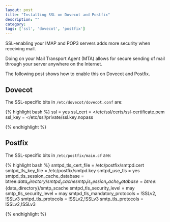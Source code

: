 ```yaml
---
layout: post
title: "Installing SSL on Dovecot and Postfix"
description: ""
category:
tags: ['ssl', 'dovecot', 'postfix']
---
```


SSL-enabling your IMAP and POP3 servers adds more security when receiving mail.

Doing on your Mail Transport Agent (MTA) allows for secure sending of mail through your server anywhere on the Internet.

The following post shows how to enable this on Dovecot and Postfix.

## Dovecot

The SSL-specific bits in `/etc/dovecot/dovecot.conf` are:

{% highlight bash %}
ssl = yes
ssl_cert = </etc/ssl/certs/ssl-certificate.pem
ssl_key = </etc/ssl/private/ssl.key.nopass

{% endhighlight %}

## Postfix
The SSL-specific bits in `/etc/postfix/main.cf` are:

{% highlight bash %}
smtpd_tls_cert_file = /etc/postfix/smtpd.cert
smtpd_tls_key_file = /etc/postfix/smtpd.key
smtpd_use_tls = yes
smtpd_tls_session_cache_database = btree:${data_directory}/smtpd_scache
smtp_tls_session_cache_database = btree:${data_directory}/smtp_scache
smtpd_tls_security_level = may
smtp_tls_security_level = may
smtpd_tls_mandatory_protocols = !SSLv2, !SSLv3
smtpd_tls_protocols = !SSLv2,!SSLv3
smtp_tls_protocols = !SSLv2,!SSLv3

{% endhighlight %}
